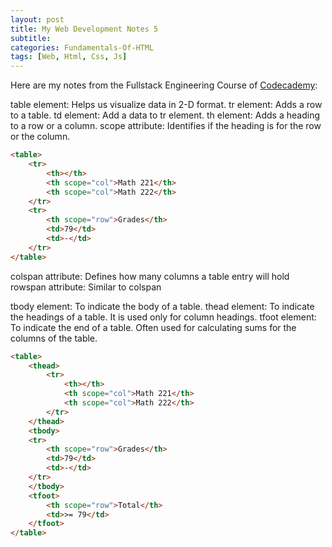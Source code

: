 ```yaml
---
layout: post
title: My Web Development Notes 5
subtitle: 
categories: Fundamentals-Of-HTML
tags: [Web, Html, Css, Js]
---
```


Here are my notes from the Fullstack Engineering Course of [Codecademy](https://www.codecademy.com/):

table element: Helps us visualize data in 2-D format.
tr element: Adds a row to a table.
td element: Add a data to tr element.
th element: Adds a heading to a row or a column.
scope attribute: Identifies if the heading is for the row or the column.

```HTML
<table>
    <tr>
        <th></th>
        <th scope="col">Math 221</th>
        <th scope="col">Math 222</th>
    </tr>
    <tr>
        <th scope="row">Grades</th>
        <td>79</td>
        <td>-</td>
    </tr>
</table>
```

colspan attribute: Defines how many columns a table entry will hold
rowspan attribute: Similar to colspan

tbody element: To indicate the body of a table.
thead element: To indicate the headings of a table. It is used only for column headings.
tfoot element: To indicate the end of a table. Often used for calculating sums for the columns of the table.

```HTML
<table>
    <thead>
        <tr>
            <th></th>
            <th scope="col">Math 221</th>
            <th scope="col">Math 222</th>
        </tr>
    </thead>
    <tbody>
    <tr>
        <th scope="row">Grades</th>
        <td>79</td>
        <td>-</td>
    </tr>
    </tbody>
    <tfoot>
        <th scope="row">Total</th>
        <td>>= 79</td>
    </tfoot>
</table>
```

